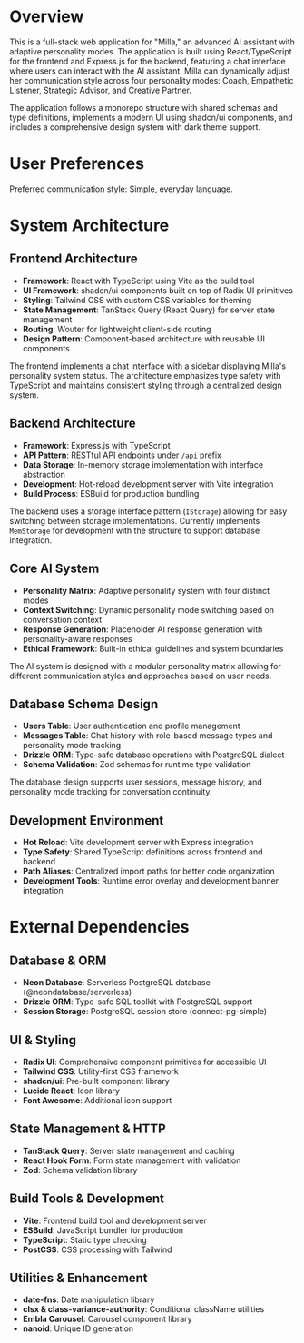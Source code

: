 # Overview

This is a full-stack web application for "Milla," an advanced AI assistant with adaptive personality modes. The application is built using React/TypeScript for the frontend and Express.js for the backend, featuring a chat interface where users can interact with the AI assistant. Milla can dynamically adjust her communication style across four personality modes: Coach, Empathetic Listener, Strategic Advisor, and Creative Partner.

The application follows a monorepo structure with shared schemas and type definitions, implements a modern UI using shadcn/ui components, and includes a comprehensive design system with dark theme support.

# User Preferences

Preferred communication style: Simple, everyday language.

# System Architecture

## Frontend Architecture
- **Framework**: React with TypeScript using Vite as the build tool
- **UI Framework**: shadcn/ui components built on top of Radix UI primitives
- **Styling**: Tailwind CSS with custom CSS variables for theming
- **State Management**: TanStack Query (React Query) for server state management
- **Routing**: Wouter for lightweight client-side routing
- **Design Pattern**: Component-based architecture with reusable UI components

The frontend implements a chat interface with a sidebar displaying Milla's personality system status. The architecture emphasizes type safety with TypeScript and maintains consistent styling through a centralized design system.

## Backend Architecture
- **Framework**: Express.js with TypeScript
- **API Pattern**: RESTful API endpoints under `/api` prefix
- **Data Storage**: In-memory storage implementation with interface abstraction
- **Development**: Hot-reload development server with Vite integration
- **Build Process**: ESBuild for production bundling

The backend uses a storage interface pattern (`IStorage`) allowing for easy switching between storage implementations. Currently implements `MemStorage` for development with the structure to support database integration.

## Core AI System
- **Personality Matrix**: Adaptive personality system with four distinct modes
- **Context Switching**: Dynamic personality mode switching based on conversation context
- **Response Generation**: Placeholder AI response generation with personality-aware responses
- **Ethical Framework**: Built-in ethical guidelines and system boundaries

The AI system is designed with a modular personality matrix allowing for different communication styles and approaches based on user needs.

## Database Schema Design
- **Users Table**: User authentication and profile management
- **Messages Table**: Chat history with role-based message types and personality mode tracking
- **Drizzle ORM**: Type-safe database operations with PostgreSQL dialect
- **Schema Validation**: Zod schemas for runtime type validation

The database design supports user sessions, message history, and personality mode tracking for conversation continuity.

## Development Environment
- **Hot Reload**: Vite development server with Express integration
- **Type Safety**: Shared TypeScript definitions across frontend and backend
- **Path Aliases**: Centralized import paths for better code organization
- **Development Tools**: Runtime error overlay and development banner integration

# External Dependencies

## Database & ORM
- **Neon Database**: Serverless PostgreSQL database (@neondatabase/serverless)
- **Drizzle ORM**: Type-safe SQL toolkit with PostgreSQL support
- **Session Storage**: PostgreSQL session store (connect-pg-simple)

## UI & Styling
- **Radix UI**: Comprehensive component primitives for accessible UI
- **Tailwind CSS**: Utility-first CSS framework
- **shadcn/ui**: Pre-built component library
- **Lucide React**: Icon library
- **Font Awesome**: Additional icon support

## State Management & HTTP
- **TanStack Query**: Server state management and caching
- **React Hook Form**: Form state management with validation
- **Zod**: Schema validation library

## Build Tools & Development
- **Vite**: Frontend build tool and development server
- **ESBuild**: JavaScript bundler for production
- **TypeScript**: Static type checking
- **PostCSS**: CSS processing with Tailwind

## Utilities & Enhancement
- **date-fns**: Date manipulation library
- **clsx & class-variance-authority**: Conditional className utilities
- **Embla Carousel**: Carousel component library
- **nanoid**: Unique ID generation
